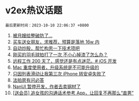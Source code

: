 # v2ex热议话题

`最后更新时间：2023-10-10 22:06:37 +0800`

1. [被月嫂给整破防了...](https://www.v2ex.com/t/980525)
1. [买车送女朋友，求推荐，预算是落地 16w 内](https://www.v2ex.com/t/980477)
1. [自动炒股，帮忙构思一下技术项吧](https://www.v2ex.com/t/980522)
1. [刚买的羽毛球拍打了一次 不小心掉漆了怎么办？](https://www.v2ex.com/t/980465)
1. [远程工作 200 天了，感觉还是有点迷茫。# iOS 开发](https://www.v2ex.com/t/980628)
1. [Mac 重度使用者，升级系统是不可能升级的](https://www.v2ex.com/t/980635)
1. [只因列表滑动让我第三次 iPhone 转安卓失败了](https://www.v2ex.com/t/980471)
1. [法拍房有问必答](https://www.v2ex.com/t/980506)
1. [NanUI 暂停开发，作者去卖钢材了](https://www.v2ex.com/t/980517)
1. [[送会员] 追女孩的沟通话术参考 App，让回复不再那么“直男”](https://www.v2ex.com/t/980605)


